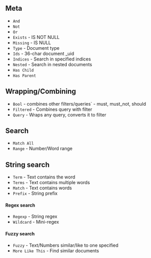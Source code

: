 ## Meta
* `And`<Filter>
* `Not`<Filter>
* `Or`<Filter>
* `Exists`<Filter> - IS NOT NULL
* `Missing`<Filter> - IS NULL
* `Type`<Filter> - Document type
* `Ids` - 36-char document _uid
* `Indices` - Search in specified indices
* `Nested` - Search in nested documents
* `Has Child`
* `Has Parent`

## Wrapping/Combining
* `Bool` - combines other filters/queries` - must, must_not, should
* `Filtered`<Query> - Combines query with filter
* `Query` - Wraps any query, converts it to filter

## Search
* `Match All`
* `Range` - Number/Word range

## String search
* `Term` - Text contains the word
* `Terms` - Text contains multiple words
* `Match`<Query> - Text contains words
* `Prefix` - String prefix

#### Regex search
* `Regexp` - String regex
* `Wildcard`<Query> - Mini-regex

#### Fuzzy search
* `Fuzzy`<Query> - Text/Numbers similar/like to one specified
* `More Like This`<Query> - Find similar documents
